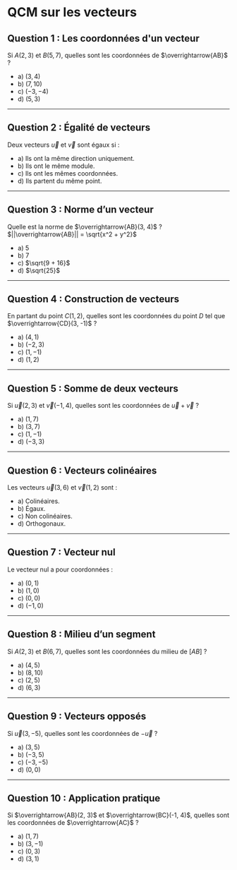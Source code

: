 # QCM sur les vecteurs

## Question 1 : Les coordonnées d'un vecteur

Si $A(2, 3)$ et $B(5, 7)$, quelles sont les coordonnées de $\overrightarrow{AB}$ ?

- a) $(3, 4)$
- b) $(7, 10)$
- c) $(-3, -4)$
- d) $(5, 3)$

---

## Question 2 : Égalité de vecteurs

Deux vecteurs $\vec{u}$ et $\vec{v}$ sont égaux si :

- a) Ils ont la même direction uniquement.
- b) Ils ont le même module.
- c) Ils ont les mêmes coordonnées.
- d) Ils partent du même point.

---

## Question 3 : Norme d’un vecteur

Quelle est la norme de $\overrightarrow{AB}(3, 4)$ ?
$||\overrightarrow{AB}|| = \sqrt{x^2 + y^2}$
- a) $5$
- b) $7$
- c) $\sqrt{9 + 16}$
- d) $\sqrt{25}$

---

## Question 4 : Construction de vecteurs

En partant du point $C(1, 2)$, quelles sont les coordonnées du point $D$ tel que $\overrightarrow{CD}(3, -1)$ ?

- a) $(4, 1)$
- b) $(-2, 3)$
- c) $(1, -1)$
- d) $(1, 2)$

---

## Question 5 : Somme de deux vecteurs

Si $\vec{u}(2, 3)$ et $\vec{v}(-1, 4)$, quelles sont les coordonnées de $\vec{u} + \vec{v}$ ?

- a) $(1, 7)$
- b) $(3, 7)$
- c) $(1, -1)$
- d) $(-3, 3)$

---

## Question 6 : Vecteurs colinéaires

Les vecteurs $\vec{u}(3, 6)$ et $\vec{v}(1, 2)$ sont :

- a) Colinéaires.
- b) Égaux.
- c) Non colinéaires.
- d) Orthogonaux.

---

## Question 7 : Vecteur nul

Le vecteur nul a pour coordonnées :

- a) $(0, 1)$
- b) $(1, 0)$
- c) $(0, 0)$
- d) $(-1, 0)$

---

## Question 8 : Milieu d’un segment

Si $A(2, 3)$ et $B(6, 7)$, quelles sont les coordonnées du milieu de $[AB]$ ?

- a) $(4, 5)$
- b) $(8, 10)$
- c) $(2, 5)$
- d) $(6, 3)$

---

## Question 9 : Vecteurs opposés

Si $\vec{u}(3, -5)$, quelles sont les coordonnées de $-\vec{u}$ ?

- a) $(3, 5)$
- b) $(-3, 5)$
- c) $(-3, -5)$
- d) $(0, 0)$

---

## Question 10 : Application pratique

Si $\overrightarrow{AB}(2, 3)$ et $\overrightarrow{BC}(-1, 4)$, quelles sont les coordonnées de $\overrightarrow{AC}$ ?

- a) $(1, 7)$
- b) $(3, -1)$
- c) $(0, 3)$
- d) $(3, 1)$
